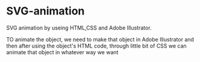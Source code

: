 # SVG-animation
SVG animation by useing HTML,CSS and Adobe Illustrator.

TO animate the object, we need to make that object in Adobe Illustrator and then after using the object's HTML code, through little bit of CSS we can animate that object in whatever way we want

